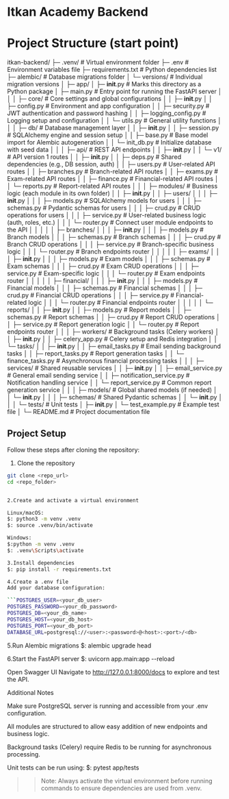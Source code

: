 # Itkan Academy Backend

# Project Structure (start point)

itkan-backend/
├─ .venv/                              # Virtual environment folder
├─ .env                                # Environment variables file
├─ requirements.txt                    # Python dependencies list
├─ alembic/                            # Database migrations folder
│  └─ versions/                        # Individual migration versions
│
├─ app/
│  ├─ __init__.py                      # Marks this directory as a Python package
│  ├─ main.py                          # Entry point for running the FastAPI server
│  │
│  ├─ core/                            # Core settings and global configurations
│  │  ├─ __init__.py
│  │  ├─ config.py                     # Environment and app configuration
│  │  ├─ security.py                   # JWT authentication and password hashing
│  │  ├─ logging_config.py             # Logging setup and configuration
│  │  └─ utils.py                      # General utility functions
│  │
│  ├─ db/                              # Database management layer
│  │  ├─ __init__.py
│  │  ├─ session.py                    # SQLAlchemy engine and session setup
│  │  ├─ base.py                       # Base model import for Alembic autogeneration
│  │  └─ init_db.py                    # Initialize database with seed data
│  │
│  ├─ api/                             # REST API endpoints
│  │  ├─ __init__.py
│  │  └─ v1/                           # API version 1 routes
│  │     ├─ __init__.py
│  │     ├─ deps.py                    # Shared dependencies (e.g., DB session, auth)
│  │     ├─ users.py                   # User-related API routes
│  │     ├─ branches.py                # Branch-related API routes
│  │     ├─ exams.py                   # Exam-related API routes
│  │     ├─ finance.py                 # Financial-related API routes
│  │     └─ reports.py                 # Report-related API routes
│  │
│  ├─ modules/                         # Business logic (each module in its own folder)
│  │  ├─ __init__.py
│  │  ├─ users/
│  │  │  ├─ __init__.py
│  │  │  ├─ models.py                  # SQLAlchemy models for users
│  │  │  ├─ schemas.py                 # Pydantic schemas for users
│  │  │  ├─ crud.py                    # CRUD operations for users
│  │  │  ├─ service.py                 # User-related business logic (auth, roles, etc.)
│  │  │  └─ router.py                  # Connect user module endpoints to the API
│  │  │
│  │  ├─ branches/
│  │  │  ├─ __init__.py
│  │  │  ├─ models.py                  # Branch models
│  │  │  ├─ schemas.py                 # Branch schemas
│  │  │  ├─ crud.py                    # Branch CRUD operations
│  │  │  ├─ service.py                 # Branch-specific business logic
│  │  │  └─ router.py                  # Branch endpoints router
│  │  │
│  │  ├─ exams/
│  │  │  ├─ __init__.py
│  │  │  ├─ models.py                  # Exam models
│  │  │  ├─ schemas.py                 # Exam schemas
│  │  │  ├─ crud.py                    # Exam CRUD operations
│  │  │  ├─ service.py                 # Exam-specific logic
│  │  │  └─ router.py                  # Exam endpoints router
│  │  │
│  │  ├─ financial/
│  │  │  ├─ __init__.py
│  │  │  ├─ models.py                  # Financial models
│  │  │  ├─ schemas.py                 # Financial schemas
│  │  │  ├─ crud.py                    # Financial CRUD operations
│  │  │  ├─ service.py                 # Financial-related logic
│  │  │  └─ router.py                  # Financial endpoints router
│  │  │
│  │  └─ reports/
│  │      ├─ __init__.py
│  │      ├─ models.py                 # Report models
│  │      ├─ schemas.py                # Report schemas
│  │      ├─ crud.py                   # Report CRUD operations
│  │      ├─ service.py                # Report generation logic
│  │      └─ router.py                 # Report endpoints router
│  │
│  ├─ workers/                         # Background tasks (Celery workers)
│  │  ├─ __init__.py
│  │  ├─ celery_app.py                 # Celery setup and Redis integration
│  │  └─ tasks/
│  │     ├─ __init__.py
│  │     ├─ email_tasks.py             # Email sending background tasks
│  │     ├─ report_tasks.py            # Report generation tasks
│  │     └─ finance_tasks.py           # Asynchronous financial processing tasks
│  │
│  ├─ services/                        # Shared reusable services
│  │  ├─ __init__.py
│  │  ├─ email_service.py              # General email sending service
│  │  ├─ notification_service.py       # Notification handling service
│  │  └─ report_service.py             # Common report generation service
│  │
│  ├─ models/                          # Global shared models (if needed)
│  │  └─ __init__.py
│  │
│  ├─ schemas/                         # Shared Pydantic schemas
│  │  └─ __init__.py
│  │
│  └─ tests/                           # Unit tests
│      ├─ __init__.py
│      └─ test_example.py              # Example test file
│
└─ README.md                           # Project documentation file



## Project Setup

Follow these steps after cloning the repository:

1. Clone the repository
```bash
git clone <repo_url>
cd <repo_folder>


2.Create and activate a virtual environment

Linux/macOS: 
$: python3 -m venv .venv
$: source .venv/bin/activate

Windows:
$:python -m venv .venv
$: .venv\Scripts\activate

3.Install dependencies
$: pip install -r requirements.txt

4.Create a .env file
Add your database configuration:

```POSTGRES_USER=<your_db_user>
POSTGRES_PASSWORD=<your_db_password>
POSTGRES_DB=<your_db_name>
POSTGRES_HOST=<your_db_host>
POSTGRES_PORT=<your_db_port>
DATABASE_URL=postgresql://<user>:<password>@<host>:<port>/<db>
````
5.Run Alembic migrations
$: alembic upgrade head

6.Start the FastAPI server
$: uvicorn app.main:app --reload


Open Swagger UI
Navigate to http://127.0.0.1:8000/docs
 to explore and test the API.

Additional Notes

Make sure PostgreSQL server is running and accessible from your .env configuration.

All modules are structured to allow easy addition of new endpoints and business logic.

Background tasks (Celery) require Redis to be running for asynchronous processing.

Unit tests can be run using:
$: pytest app/tests

>> Note: Always activate the virtual environment before running commands to ensure dependencies are used from .venv.
